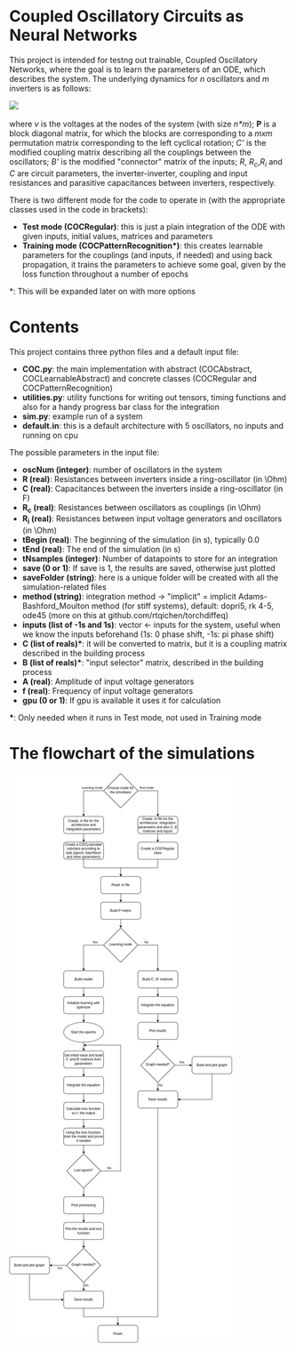 # Coupled Oscillatory Circuits as Neural Networks

This project is intended for testng out trainable, Coupled Oscillatory Networks, where the goal is to learn the parameters of an ODE, which describes the system. The underlying dynamics for *n* oscillators and *m* inverters is as follows:

<img src="https://latex.codecogs.com/svg.image?\frac{dv}{dt}&space;=&space;\frac{1}{RC}\Big(\textbf{P}v&space;-&space;v\Big)&space;&plus;&space;\frac{1}{R_cC}\textbf{C}'v&space;&plus;&space;\frac{1}{R_iC}\textbf{B}'v" />

where *v* is the voltages at the nodes of the system (with size *n\*m*); <b>P</b> is a block diagonal matrix, for which the blocks are corresponding to a *mxm* permutation matrix corresponding to the left cyclical rotation; *C'* is the modified coupling matrix describing all the couplings between the oscillators; *B'* is the modified "connector" matrix of the inputs; *R*, *R<sub>c</sub>*,*R<sub>i</sub>* and *C* are circuit parameters, the inverter-inverter, coupling and input resistances and parasitive capacitances between inverters, respectively. 

There is two different mode for the code to operate in (with the appropriate classes used in the code in brackets):
- **Test mode (COCRegular)**: this is just a plain integration of the ODE with given inputs, initial values, matrices and parameters
- **Training mode (COCPatternRecognition\*)**: this creates learnable parameters for the couplings (and inputs, if needed) and using back propagation, it trains the parameters to achieve some goal, given by the loss function throughout a number of epochs

\*: This will be expanded later on with more options

# Contents
This project contains three python files and a default input file:
- **COC.py**: the main implementation with abstract (COCAbstract, COCLearnableAbstract) and concrete classes (COCRegular and COCPatternRecognition)
- **utilities.py**: utility functions for writing out tensors, timing functions and also for a handy progress bar class for the integration
- **sim.py**: example run of a system
- **default.in**: this is a default architecture with 5 oscillators, no inputs and running on cpu

The possible parameters in the input file:
- **oscNum (integer)**: number of oscillators in the system
- **R (real)**: Resistances between inverters inside a ring-oscillator (in \Ohm)
- **C (real)**: Capacitances between the inverters inside a ring-oscillator (in F)
- **R<sub>c</sub> (real)**: Resistances between oscillators as couplings (in \Ohm)
- **R<sub>i</sub> (real)**: Resistances between input voltage generators and oscillators (in \Ohm)
- **tBegin (real)**: The beginning of the simulation (in s), typically 0.0
- **tEnd (real)**: The end of the simulation (in s)
- **tNsamples (integer)**: Number of datapoints to store for an integration
- **save (0 or 1)**: If save is 1, the results are saved, otherwise just plotted
- **saveFolder (string)**: here is a unique folder will be created with all the simulation-related files
- **method (string)**: integration method -> "implicit" = implicit Adams-Bashford_Moulton method (for stiff systems), default: dopri5, rk 4-5, ode45 (more on this at github.com/rtqichen/torchdiffeq)
- **inputs (list of -1s and 1s)**: vector <- inputs for the system, useful when we know the inputs beforehand (1s: 0 phase shift, -1s: pi phase shift)
- **C (list of reals)\***: it will be converted to matrix, but it is a coupling matrix described in the building process 
- **B (list of reals)\***: "input selector" matrix, described in the building process
- **A (real)**: Amplitude of input voltage generators
- **f (real)**: Frequency of input voltage generators
- **gpu (0 or 1)**: If gpu is available it uses it for calculation

**\***: Only needed when it runs in Test mode, not used in Training mode

# The flowchart of the simulations
![GitHub Logo](/images/CodeFlowchart.png)

